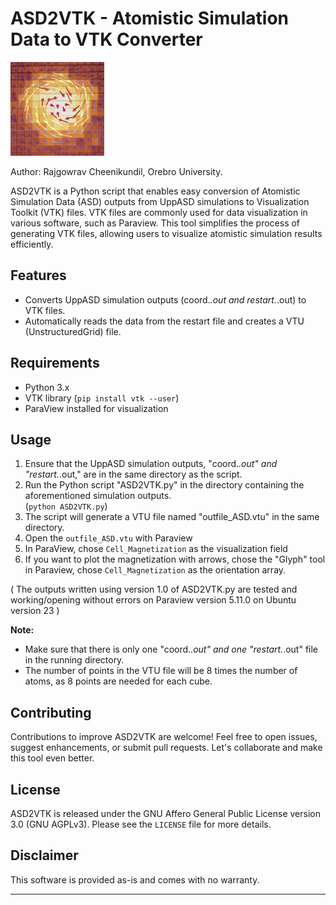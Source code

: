 
# ASD2VTK - Atomistic Simulation Data to VTK Converter
<img src="./Logo.png" alt="Logo" width="150" height="150">


Author: Rajgowrav Cheenikundil, Orebro University.




ASD2VTK is a Python script that enables easy conversion of Atomistic Simulation Data (ASD) outputs from UppASD simulations to Visualization Toolkit (VTK) files. VTK files are commonly used for data visualization in various software, such as Paraview. This tool simplifies the process of generating VTK files, allowing users to visualize atomistic simulation results efficiently.

## Features
- Converts UppASD simulation outputs (coord.*.out and restart.*.out) to VTK files.
- Automatically reads the data from the restart file and creates a VTU (UnstructuredGrid) file.


## Requirements
- Python 3.x
- VTK library (`pip install vtk --user`)
- ParaView installed for visualization 

## Usage
1. Ensure that the UppASD simulation outputs, "coord.*.out" and "restart.*.out," are in the same directory as the script.
2. Run the Python script "ASD2VTK.py" in the directory containing the aforementioned simulation outputs.                        
          (```python ASD2VTK.py```)
3. The script will generate a VTU file named "outfile_ASD.vtu" in the same directory.
4. Open the `outfile_ASD.vtu` with Paraview
5. In ParaView, chose `Cell_Magnetization` as the visualization field
6. If you want to plot the magnetization with arrows, chose the "Glyph" tool in Paraview, chose `Cell_Magnetization` as the orientation array.

( The outputs written using version 1.0 of  ASD2VTK.py are tested and working/opening without errors on Paraview version 5.11.0 on Ubuntu  version 23  )

**Note:**
- Make sure that there is only one "coord.*.out" and one "restart.*.out" file in the running directory.
- The number of points in the VTU file will be 8 times the number of atoms, as 8 points are needed for each cube.

## Contributing
Contributions to improve ASD2VTK are welcome! Feel free to open issues, suggest enhancements, or submit pull requests. Let's collaborate and make this tool even better.

## License
ASD2VTK is released under the GNU Affero General Public License version 3.0 (GNU AGPLv3). Please see the `LICENSE` file for more details.

## Disclaimer
This software is provided as-is and comes with no warranty. 

---
